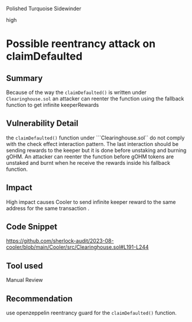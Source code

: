 Polished Turquoise Sidewinder

high

# Possible reentrancy attack on claimDefaulted
## Summary
Because of the way the ```claimDefaulted()``` is written under ```Clearinghouse.sol``` an attacker can reenter the function using the fallback function to get infinite keeperRewards
## Vulnerability Detail
 the ```claimDefaulted()``` function under  ```Clearinghouse.sol`` do not comply with the check effect interaction pattern. The last interaction should be sending rewards to the keeper but it is done before unstaking and burning gOHM. An attacker can reenter the function before gOHM tokens  are unstaked and burnt when he receive the rewards inside his fallback function.  
## Impact
High impact causes Cooler to send infinite keeper reward to the same address for the same transaction .
## Code Snippet
https://github.com/sherlock-audit/2023-08-cooler/blob/main/Cooler/src/Clearinghouse.sol#L191-L244
## Tool used

Manual Review

## Recommendation
use openzeppelin reentrancy guard for the  ```claimDefaulted()``` function. 